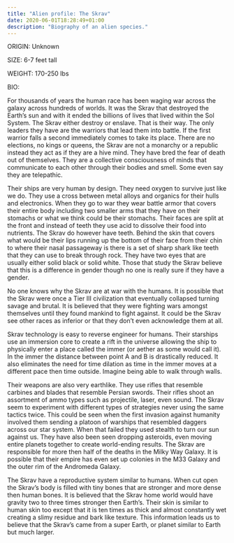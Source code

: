 ```yaml
---
title: "Alien profile: The Skrav"
date: 2020-06-01T18:28:49+01:00
description: "Biography of an alien species."
---
```


ORIGIN: Unknown

SIZE: 6-7 feet tall

WEIGHT: 170-250 Ibs

BIO:

For thousands of years the human race has been waging war across the galaxy across hundreds of worlds. It was the Skrav that destroyed the Earth’s sun and with it ended the billions of lives that lived within the Sol System. The Skrav either destroy or enslave. That is their way. The only leaders they have are the warriors that lead them into battle. If the first warrior falls a second immediately comes to take its place. There are no elections, no kings or queens, the Skrav are not a monarchy or a republic instead they act as if they are a hive mind. They have bred the fear of death out of themselves. They are a collective consciousness of minds that communicate to each other through their bodies and smell. Some even say they are telepathic.

Their ships are very human by design. They need oxygen to survive just like we do. They use a cross between metal alloys and organics for their hulls and electronics. When they go to war they wear battle armor that covers their entire body including two smaller arms that they have on their stomachs or what we think could be their stomachs. Their faces are split at the front and instead of teeth they use acid to dissolve their food into nutrients. The Skrav do however have teeth. Behind the skin that covers what would be their lips running up the bottom of their face from their chin to where their nasal passageway is there is a set of sharp shark like teeth that they can use to break through rock. They have two eyes that are usually either solid black or solid white. Those that study the Skrav believe that this is a difference in gender though no one is really sure if they have a gender.

No one knows why the Skrav are at war with the humans. It is possible that the Skrav were once a Tier III civilization that eventually collapsed turning savage and brutal. It is believed that they were fighting wars amongst themselves until they found mankind to fight against. It could be the Skrav see other races as inferior or that they don’t even acknowledge them at all.

Skrav technology is easy to reverse engineer for humans.  Their starships use an immersion core to create a rift in the universe allowing the ship to physically enter a place called the immer (or aether as some would call it). In the immer the distance between point A and B is drastically reduced. It also eliminates the need for time dilation as time in the immer moves at a different pace then time outside. Imagine being able to walk through walls.

Their weapons are also very earthlike. They use rifles that resemble carbines and blades that resemble Persian swords. Their rifles shoot an assortment of ammo types such as projectile, laser, even sound. The Skrav seem to experiment with different types of strategies never using the same tactics twice. This could be seen when the first invasion against humanity involved them sending a platoon of warships that resembled daggers across our star system. When that failed they used stealth to turn our sun against us. They have also been seen dropping asteroids, even moving entire planets together to create world-ending results. The Skrav are responsible for more then half of the deaths in the Milky Way Galaxy.  It is possible that their empire has even set up colonies in the M33 Galaxy and the outer rim of the Andromeda Galaxy.

The Skrav have a reproductive system similar to humans. When cut open the Skrav’s body is filled with tiny bones that are stronger and more dense then human bones. It is believed that the Skrav home world would have gravity two to three times stronger then Earth’s. Their skin is similar to human skin too except that it is ten times as thick and almost constantly wet creating a slimy residue and bark like texture. This information leads us to believe that the Skrav’s came from a super Earth, or planet similar to Earth but much larger.